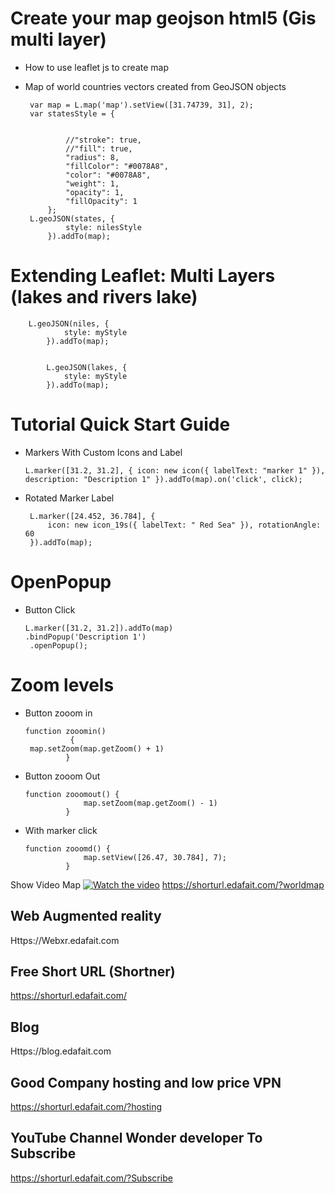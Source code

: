 # Create your map geojson html5 (Gis multi layer)
 - How to use leaflet js to create map
 - Map of world countries vectors created from GeoJSON objects
 
        var map = L.map('map').setView([31.74739, 31], 2);
        var statesStyle = {


                //"stroke": true,
                //"fill": true,
                "radius": 8,
                "fillColor": "#0078A8",
                "color": "#0078A8",
                "weight": 1,
                "opacity": 1,
                "fillOpacity": 1
            };
        L.geoJSON(states, {
                style: nilesStyle
            }).addTo(map);



# Extending Leaflet: Multi Layers  (lakes and rivers lake)
        L.geoJSON(niles, {
                style: myStyle
            }).addTo(map);


            L.geoJSON(lakes, {
                style: myStyle
            }).addTo(map);

# Tutorial Quick Start Guide
 - Markers With Custom Icons and Label
               
       L.marker([31.2, 31.2], { icon: new icon({ labelText: "marker 1" }), description: "Description 1" }).addTo(map).on('click', click);

 - Rotated Marker Label
       
        L.marker([24.452, 36.784], {
            icon: new icon_19s({ labelText: " Red Sea" }), rotationAngle: 60
        }).addTo(map);

# OpenPopup
 - Button Click
       
       L.marker([31.2, 31.2]).addTo(map)
       .bindPopup('Description 1')
        .openPopup();
  
 
# Zoom levels
 - Button zooom in
       
       function zooomin() 
                 {
        map.setZoom(map.getZoom() + 1)
                }
                
 - Button zooom Out
  
       function zooomout() {
                    map.setZoom(map.getZoom() - 1)
                }      
                
 - With marker click

       function zooomd() {
                    map.setView([26.47, 30.784], 7);
                }
                
Show Video Map
[![Watch the video](https://img.youtube.com/vi/5NL60BIH63U/0.jpg)](https://youtu.be/5NL60BIH63U)
https://shorturl.edafait.com/?worldmap

##  Web Augmented reality
Https://Webxr.edafait.com

##  Free Short URL (Shortner) 
https://shorturl.edafait.com/

##  Blog
Https://blog.edafait.com

## Good Company hosting and low price VPN 
https://shorturl.edafait.com/?hosting 


## YouTube Channel Wonder developer To Subscribe 
https://shorturl.edafait.com/?Subscribe
